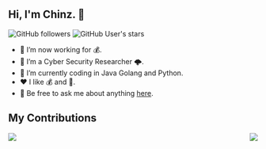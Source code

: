 ## Hi, I'm Chinz. 👋 
![GitHub followers](https://img.shields.io/github/followers/Ch1n2?style=social)   ![GitHub User's stars](https://img.shields.io/github/stars/Ch1n2?style=social)

- 🔭 I’m now working for 💰.
- 🌱 I’m a Cyber Security Researcher 🌩. 
- 🤔 I’m currently coding in Java Golang and Python.
- ❤️ I like 💰 and 🚗.
- 💬 Be free to ask me about anything [here](https://github.com/Ch1n2).

## My Contributions
<img align="left" src="https://github-readme-stats.vercel.app/api?username=Ch1n2&show_icons=true&hide_border=true">
<img align="right" src="https://github-readme-stats.vercel.app/api/top-langs/?username=Ch1n2&hide_border=true">
